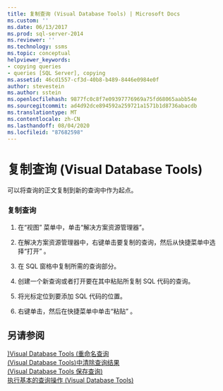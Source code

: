 ```yaml
---
title: 复制查询 (Visual Database Tools) | Microsoft Docs
ms.custom: ''
ms.date: 06/13/2017
ms.prod: sql-server-2014
ms.reviewer: ''
ms.technology: ssms
ms.topic: conceptual
helpviewer_keywords:
- copying queries
- queries [SQL Server], copying
ms.assetid: 46cd1557-cf3d-40b8-b489-8446e0984e0f
author: stevestein
ms.author: sstein
ms.openlocfilehash: 9877fc0c8f7e09397776969a75fd68065aabb54e
ms.sourcegitcommit: ad4d92dce894592a259721a1571b1d8736abacdb
ms.translationtype: MT
ms.contentlocale: zh-CN
ms.lasthandoff: 08/04/2020
ms.locfileid: "87682598"
---
```

# <a name="copy-queries-visual-database-tools"></a>复制查询 (Visual Database Tools)
  可以将查询的正文复制到新的查询中作为起点。  
  
### <a name="to-copy-a-query"></a>复制查询  
  
1.  在“视图”  菜单中，单击“解决方案资源管理器”。  
  
2.  在解决方案资源管理器中，右键单击要复制的查询，然后从快捷菜单中选择“打开”  。  
  
3.  在 SQL 窗格中复制所需的查询部分。  
  
4.  创建一个新查询或者打开要在其中粘贴所复制 SQL 代码的查询。  
  
5.  将光标定位到要添加 SQL 代码的位置。  
  
6.  右键单击，然后在快捷菜单中单击“粘贴”  。  
  
## <a name="see-also"></a>另请参阅  
 [&#41;Visual Database Tools &#40;重命名查询](visual-database-tools.md)   
 [&#40;Visual Database Tools&#41;中清除查询结果](clear-query-results-visual-database-tools.md)   
 [&#40;Visual Database Tools 保存查询&#41;](save-queries-visual-database-tools.md)   
 [执行基本的查询操作 (Visual Database Tools)](perform-basic-operations-with-queries-visual-database-tools.md)  
  
  
